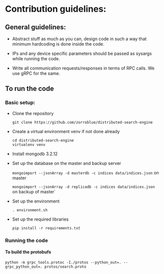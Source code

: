 # Contribution guidelines:

## General guidelines:

* Abstract stuff as much as you can, design code in such a way that minimum hardcoding is done inside the code.

* IPs and any device specific parameters should be passed as sysargs while running the code.

* Write all communication requests/responses in terms of RPC calls. We use gRPC for the same.


## To run the code

### Basic setup:

* Clone the repository

	`git clone https://github.com/zorroblue/distributed-search-engine`

* Create a virtual environment venv if not done already

	`cd distributed-search-engine` <br>
	`virtualenv venv` <br>

* Install mongodb 3.2.12

* Set up the database on the master and backup server
	
	`mongoimport --jsonArray -d masterdb -c indices data/indices.json` on master <br>

	`mongoimport --jsonArray -d replicadb -c indices data/indices.json` on backup of master`


* Set up the environment 

	`. environment.sh`


* Set up the required libraries

	`pip install -r requirements.txt`

 
 ### Running the code

 #### To build the protobufs

 	python -m grpc_tools.protoc -I./protos --python_out=. --grpc_python_out=. protos/search.proto

